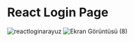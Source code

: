 # React Login Page 

![reactloginarayuz](https://user-images.githubusercontent.com/89706915/170566140-a95bdabe-7f26-4372-a4a0-0bba29831f92.JPG)
![Ekran Görüntüsü (8)](https://user-images.githubusercontent.com/89706915/170569413-1c6f5754-7282-417a-967c-b91ae57a7769.png)


